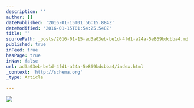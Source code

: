 ```yaml
---
description: ''
author: []
datePublished: '2016-01-15T01:56:15.884Z'
dateModified: '2016-01-15T01:54:25.548Z'
title: ''
sourcePath: _posts/2016-01-15-ad3a03eb-be1d-4fd1-a24a-5e869bdcbba4.md
published: true
inFeed: true
hasPage: true
inNav: false
url: ad3a03eb-be1d-4fd1-a24a-5e869bdcbba4/index.html
_context: 'http://schema.org'
_type: Article

---
```

![](https://the-grid-user-content.s3-us-west-2.amazonaws.com/b4915deb-f01f-4162-991c-741e6b2502a8.png)